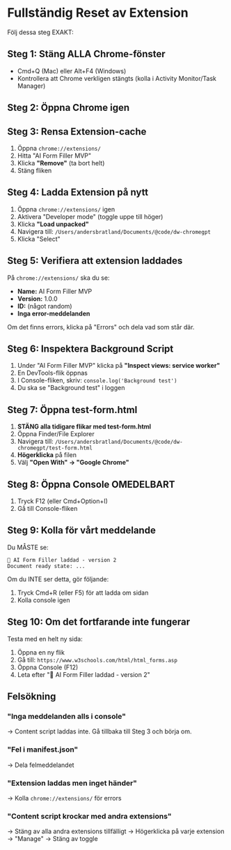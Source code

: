 # Fullständig Reset av Extension

Följ dessa steg EXAKT:

## Steg 1: Stäng ALLA Chrome-fönster
- Cmd+Q (Mac) eller Alt+F4 (Windows)
- Kontrollera att Chrome verkligen stängts (kolla i Activity Monitor/Task Manager)

## Steg 2: Öppna Chrome igen

## Steg 3: Rensa Extension-cache
1. Öppna `chrome://extensions/`
2. Hitta "AI Form Filler MVP"
3. Klicka **"Remove"** (ta bort helt)
4. Stäng fliken

## Steg 4: Ladda Extension på nytt
1. Öppna `chrome://extensions/` igen
2. Aktivera "Developer mode" (toggle uppe till höger)
3. Klicka **"Load unpacked"**
4. Navigera till: `/Users/andersbratland/Documents/@code/dw-chromegpt`
5. Klicka "Select"

## Steg 5: Verifiera att extension laddades
På `chrome://extensions/` ska du se:
- **Name:** AI Form Filler MVP
- **Version:** 1.0.0
- **ID:** (något random)
- **Inga error-meddelanden**

Om det finns errors, klicka på "Errors" och dela vad som står där.

## Steg 6: Inspektera Background Script
1. Under "AI Form Filler MVP" klicka på **"Inspect views: service worker"**
2. En DevTools-flik öppnas
3. I Console-fliken, skriv: `console.log('Background test')`
4. Du ska se "Background test" i loggen

## Steg 7: Öppna test-form.html
1. **STÄNG alla tidigare flikar med test-form.html**
2. Öppna Finder/File Explorer
3. Navigera till: `/Users/andersbratland/Documents/@code/dw-chromegpt/test-form.html`
4. **Högerklicka** på filen
5. Välj **"Open With" → "Google Chrome"**

## Steg 8: Öppna Console OMEDELBART
1. Tryck F12 (eller Cmd+Option+I)
2. Gå till Console-fliken

## Steg 9: Kolla för vårt meddelande
Du MÅSTE se:
```
🚀 AI Form Filler laddad - version 2
Document ready state: ...
```

Om du INTE ser detta, gör följande:
1. Tryck Cmd+R (eller F5) för att ladda om sidan
2. Kolla console igen

## Steg 10: Om det fortfarande inte fungerar

Testa med en helt ny sida:
1. Öppna en ny flik
2. Gå till: `https://www.w3schools.com/html/html_forms.asp`
3. Öppna Console (F12)
4. Leta efter "🚀 AI Form Filler laddad - version 2"

## Felsökning

### "Inga meddelanden alls i console"
→ Content script laddas inte. Gå tillbaka till Steg 3 och börja om.

### "Fel i manifest.json"
→ Dela felmeddelandet

### "Extension laddas men inget händer"
→ Kolla `chrome://extensions/` för errors

### "Content script krockar med andra extensions"
→ Stäng av alla andra extensions tillfälligt
→ Högerklicka på varje extension → "Manage" → Stäng av toggle
